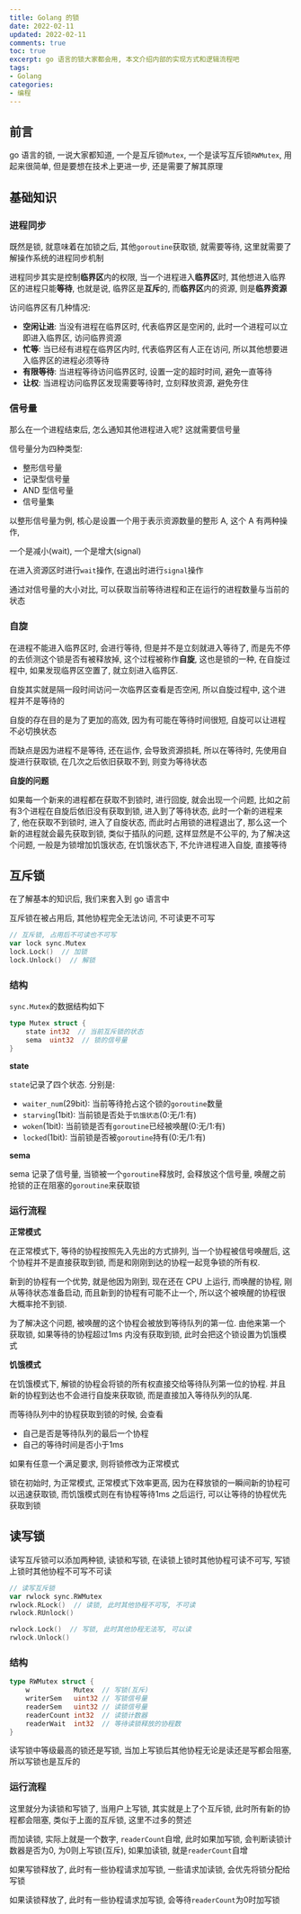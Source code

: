 ```yaml
---
title: Golang 的锁
date: 2022-02-11            
updated: 2022-02-11         
comments: true              
toc: true                   
excerpt: go 语言的锁大家都会用, 本文介绍内部的实现方式和逻辑流程吧
tags:                       
- Golang
categories:                 
- 编程
---
```


## 前言

go 语言的锁, 一说大家都知道, 一个是互斥锁`Mutex`, 一个是读写互斥锁`RWMutex`, 用起来很简单, 但是要想在技术上更进一步, 还是需要了解其原理

## 基础知识

### 进程同步

既然是锁, 就意味着在加锁之后, 其他`goroutine`获取锁, 就需要等待, 这里就需要了解操作系统的进程同步机制

进程同步其实是控制**临界区**内的权限, 当一个进程进入**临界区**时, 其他想进入临界区的进程只能**等待**, 也就是说, 临界区是**互斥**的, 而**临界区**内的资源, 则是**临界资源**

访问临界区有几种情况:

- **空闲让进**: 当没有进程在临界区时, 代表临界区是空闲的, 此时一个进程可以立即进入临界区, 访问临界资源
- **忙等**: 当已经有进程在临界区内时, 代表临界区有人正在访问, 所以其他想要进入临界区的进程必须等待
- **有限等待**: 当进程等待访问临界区时, 设置一定的超时时间, 避免一直等待
- **让权**: 当进程访问临界区发现需要等待时, 立刻释放资源, 避免夯住

### 信号量

那么在一个进程结束后, 怎么通知其他进程进入呢? 这就需要信号量

信号量分为四种类型:

- 整形信号量
- 记录型信号量
- AND 型信号量
- 信号量集

以整形信号量为例, 核心是设置一个用于表示资源数量的整形 A, 这个 A 有两种操作,

一个是减小(wait), 一个是增大(signal)

在进入资源区时进行`wait`操作, 在退出时进行`signal`操作

通过对信号量的大小对比, 可以获取当前等待进程和正在运行的进程数量与当前的状态

### 自旋

在进程不能进入临界区时, 会进行等待, 但是并不是立刻就进入等待了, 而是先不停的去侦测这个锁是否有被释放掉, 这个过程被称作**自旋**, 这也是锁的一种,  在自旋过程中, 如果发现临界区空置了, 就立刻进入临界区. 

自旋其实就是隔一段时间访问一次临界区查看是否空闲, 所以自旋过程中, 这个进程并不是等待的

自旋的存在目的是为了更加的高效, 因为有可能在等待时间很短, 自旋可以让进程不必切换状态

而缺点是因为进程不是等待, 还在运作, 会导致资源损耗, 所以在等待时, 先使用自旋进行获取锁, 在几次之后依旧获取不到, 则变为等待状态

**自旋的问题**

如果每一个新来的进程都在获取不到锁时, 进行回旋, 就会出现一个问题, 比如之前有3个进程在自旋后依旧没有获取到锁, 进入到了等待状态, 此时一个新的进程来了, 他在获取不到锁时, 进入了自旋状态, 而此时占用锁的进程退出了, 那么这一个新的进程就会最先获取到锁, 类似于插队的问题, 这样显然是不公平的, 为了解决这个问题, 一般是为锁增加饥饿状态, 在饥饿状态下, 不允许进程进入自旋, 直接等待

## 互斥锁

在了解基本的知识后, 我们来套入到 go 语言中

互斥锁在被占用后, 其他协程完全无法访问, 不可读更不可写

``` go
// 互斥锁, 占用后不可读也不可写
var lock sync.Mutex
lock.Lock()  // 加锁
lock.Unlock()  // 解锁
```

### 结构

`sync.Mutex`的数据结构如下

``` go
type Mutex struct {
	state int32  // 当前互斥锁的状态
	sema  uint32  // 锁的信号量
}
```

**state**

`state`记录了四个状态. 分别是:

- `waiter_num`(29bit): 当前等待抢占这个锁的`goroutine`数量
- `starving`(1bit): 当前锁是否处于`饥饿状态`(0:无/1:有)
- `woken`(1bit): 当前锁是否有`goroutine`已经被唤醒(0:无/1:有) 
- `locked`(1bit): 当前锁是否被`goroutine`持有(0:无/1:有)

**sema**

sema 记录了信号量, 当锁被一个`goroutine`释放时, 会释放这个信号量, 唤醒之前抢锁的正在阻塞的`goroutine`来获取锁

### 运行流程

**正常模式**

在正常模式下, 等待的协程按照先入先出的方式排列, 当一个协程被信号唤醒后, 这个协程并不是直接获取到锁, 而是和刚刚到达的协程一起竞争锁的所有权.

新到的协程有一个优势, 就是他因为刚到, 现在还在 CPU 上运行, 而唤醒的协程, 刚从等待状态准备启动, 而且新到的协程有可能不止一个, 所以这个被唤醒的协程很大概率抢不到锁. 

为了解决这个问题, 被唤醒的这个协程会被放到等待队列的第一位. 由他来第一个获取锁, 如果等待的协程超过1ms 内没有获取到锁, 此时会把这个锁设置为饥饿模式

**饥饿模式**

在饥饿模式下, 解锁的协程会将锁的所有权直接交给等待队列第一位的协程. 并且新的协程到达也不会进行自旋来获取锁, 而是直接加入等待队列的队尾.

而等待队列中的协程获取到锁的时候, 会查看

- 自己是否是等待队列的最后一个协程
- 自己的等待时间是否小于1ms

如果有任意一个满足要求, 则将锁修改为正常模式

锁在初始时, 为正常模式, 正常模式下效率更高, 因为在释放锁的一瞬间新的协程可以迅速获取锁, 而饥饿模式则在有协程等待1ms 之后运行, 可以让等待的协程优先获取到锁

## 读写锁

读写互斥锁可以添加两种锁, 读锁和写锁, 在读锁上锁时其他协程可读不可写, 写锁上锁时其他协程不可写不可读

``` go
// 读写互斥锁
var rwlock sync.RWMutex
rwlock.RLock()  // 读锁, 此时其他协程不可写, 不可读
rwlock.RUnlock()

rwlock.Lock()  // 写锁, 此时其他协程无法写, 可以读
rwlock.Unlock() 
```

### 结构

``` go
type RWMutex struct {
  	w           Mutex  // 写锁(互斥)
	writerSem   uint32 // 写锁信号量
	readerSem   uint32 // 读锁信号量
	readerCount int32  // 读锁计数器
	readerWait  int32  // 等待读锁释放的协程数
}
```

读写锁中等级最高的锁还是写锁, 当加上写锁后其他协程无论是读还是写都会阻塞, 所以写锁也是互斥的

### 运行流程

这里就分为读锁和写锁了, 当用户上写锁, 其实就是上了个互斥锁, 此时所有新的协程都会阻塞, 类似于上面的互斥锁, 这里不过多的赘述

而加读锁, 实际上就是一个数字, `readerCount`自增, 此时如果加写锁, 会判断读锁计数器是否为0, 为0则上写锁(互斥), 如果加读锁, 就是`readerCount`自增

如果写锁释放了, 此时有一些协程请求加写锁, 一些请求加读锁, 会优先将锁分配给写锁

如果读锁释放了, 此时有一些协程请求加写锁, 会等待`readerCount`为0时加写锁































